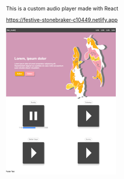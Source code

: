 This is a custom audio player made with React 

https://festive-stonebraker-c10449.netlify.app

<img src="screenshots/screen_shot_1.jpg" width="300">

